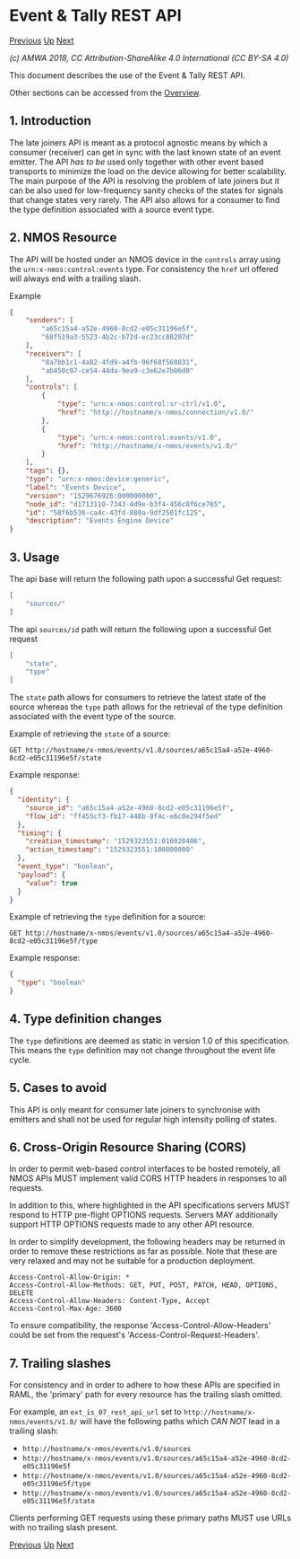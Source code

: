 # Event & Tally REST API
[Previous](5.2._Transport_-_Websocket.md) [Up](..) [Next](7.0._Measurement_units_guidelines.md)

_(c) AMWA 2018, CC Attribution-ShareAlike 4.0 International (CC BY-SA 4.0)_

This document describes the use of the Event & Tally REST API.

Other sections can be accessed from the [Overview](1.0._Overview.md).

## 1. Introduction

The late joiners API is meant as a protocol agnostic means by which a consumer (receiver) can get in sync with the last known state of an event emitter. The API *has to be* used only together with other event based transports to minimize the load on the device allowing for better scalability. The main purpose of the API is resolving the problem of late joiners but it can be also used for low-frequency sanity checks of the states for signals that change states very rarely.
The API also allows for a consumer to find the type definition associated with a source event type.

## 2. NMOS Resource

The API will be hosted under an NMOS device in the `controls` array using the `urn:x-nmos:control:events` type.
For consistency the `href` url offered will always end with a trailing slash.

Example

```json
{
    "senders": [
        "a65c15a4-a52e-4960-8cd2-e05c31196e5f",
        "68f519a3-5523-4b2c-b72d-ec23cc80207d"
    ],
    "receivers": [
        "8a7bb1c1-4a82-4fd9-a4fb-96f68f560831",
        "ab450c07-ce54-44da-9ea9-c3e62e7b06d0"
    ],
    "controls": [
        {
            "type": "urn:x-nmos:control:sr-ctrl/v1.0",
            "href": "http://hostname/x-nmos/connection/v1.0/"
        },
        {
            "type": "urn:x-nmos:control:events/v1.0",
            "href": "http://hostname/x-nmos/events/v1.0/"
        }
    ],
    "tags": {},
    "type": "urn:x-nmos:device:generic",
    "label": "Events Device",
    "version": "1529676926:000000000",
    "node_id": "d1713110-7343-4d9e-b3f4-456c8f6ce765",
    "id": "58f6b536-ca4c-43fd-880a-9df2501fc125",
    "description": "Events Engine Device"
}
```

## 3. Usage

The api base will return the following path upon a successful Get request:

```json
[
    "sources/"
]
```

The api `sources/id` path will return the following upon a successful Get request

```json
[
    "state",
    "type"
]
```

The `state` path allows for consumers to retrieve the latest state of the source whereas the `type` path allows for the retrieval
of the type definition associated with the event type of the source.

Example of retrieving the `state` of a source:

`GET http://hostname/x-nmos/events/v1.0/sources/a65c15a4-a52e-4960-8cd2-e05c31196e5f/state`

Example response:  

```json
{
  "identity": {
    "source_id": "a65c15a4-a52e-4960-8cd2-e05c31196e5f",
    "flow_id": "ff455cf3-fb17-448b-8f4c-e6c0e294f5ed"
  },
  "timing": {
    "creation_timestamp": "1529323551:016020406",
    "action_timestamp": "1529323551:100000000"
  },
  "event_type": "boolean",
  "payload": {
    "value": true
  }
}
```

Example of retrieving the `type` definition for a source:

`GET http://hostname/x-nmos/events/v1.0/sources/a65c15a4-a52e-4960-8cd2-e05c31196e5f/type`

Example response:  

```json
{
  "type": "boolean"
}
```

## 4. Type definition changes

The `type` definitions are deemed as static in version 1.0 of this specification. This means the `type` definition may not change throughout the event life cycle.

## 5. Cases to avoid

This API is only meant for consumer late joiners to synchronise with emitters and shall not be used for regular high intensity polling of states.

## 6. Cross-Origin Resource Sharing (CORS)

In order to permit web-based control interfaces to be hosted remotely, all NMOS APIs MUST implement valid CORS HTTP headers in responses to all requests.

In addition to this, where highlighted in the API specifications servers MUST respond to HTTP pre-flight OPTIONS requests. Servers MAY additionally support HTTP OPTIONS requests made to any other API resource.

In order to simplify development, the following headers may be returned in order to remove these restrictions as far as possible. Note that these are very relaxed and may not be suitable for a production deployment.

```
Access-Control-Allow-Origin: *
Access-Control-Allow-Methods: GET, PUT, POST, PATCH, HEAD, OPTIONS, DELETE
Access-Control-Allow-Headers: Content-Type, Accept
Access-Control-Max-Age: 3600
```

To ensure compatibility, the response 'Access-Control-Allow-Headers' could be set from the request's 'Access-Control-Request-Headers'.

## 7. Trailing slashes

For consistency and in order to adhere to how these APIs are specified in RAML, the 'primary' path for every resource has the trailing slash omitted.

For example, an `ext_is_07_rest_api_url` set to `http://hostname/x-nmos/events/v1.0/` will have the following paths which _CAN NOT_ lead in a trailing slash:

* `http://hostname/x-nmos/events/v1.0/sources`
* `http://hostname/x-nmos/events/v1.0/sources/a65c15a4-a52e-4960-8cd2-e05c31196e5f`
* `http://hostname/x-nmos/events/v1.0/sources/a65c15a4-a52e-4960-8cd2-e05c31196e5f/type`
* `http://hostname/x-nmos/events/v1.0/sources/a65c15a4-a52e-4960-8cd2-e05c31196e5f/state`

Clients performing GET requests using these primary paths MUST use URLs with no trailing slash present.

[Previous](5.2._Transport_-_Websocket.md) [Up](..) [Next](7.0._Measurement_units_guidelines.md)
